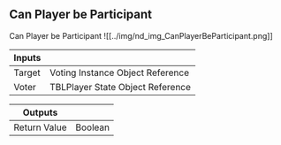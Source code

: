 ## Can Player be Participant
Can Player be Participant
![[../img/nd_img_CanPlayerBeParticipant.png]]

|Inputs||
|--|--|
| Target | Voting Instance Object Reference |
| Voter | TBLPlayer State Object Reference |

|Outputs||
|--|--|
| Return Value | Boolean |
